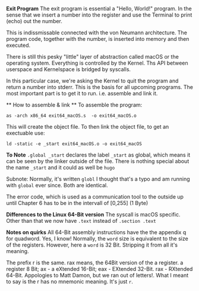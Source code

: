 **Exit Program**
The exit program is essential a "Hello, World!" program. In the sense that
we insert a number into the register and use the Terminal to print (echo)
out the number.

This is indissmissable connected with the von Neumann architecture. The 
program code, together with the number, is inserted into memory and then
executed.

There is still this pesky "little" layer of abstraction called macOS or
the operating system. Everything is controlled by the Kernel. 
Ths API between userspace and Kernelspace is bridged by syscalls.

In this particular case, we're asking the Kernel to quit the program
and return a number into stderr. This is the basis for all upcoming
programs. The most important part is to get it to run. i.e. assemble
and link it.

** How to assemble & link **
To assemble the program:
```
as -arch x86_64 exit64_macOS.s  -o exit64_macOS.o
```
This will create the object file. 
To then link the object file, to get an exectuable use:
```
ld -static -e _start exit64_macOS.o -o exit64_macOS
```

**To Note**
`.global _start` declares the label `_start` as global, which
means it can be seen by the linker outside of the file. There
is nothing special about the name `_start` and it could as
well be `hugo` 

Subnote: Normally, it's written `globl` I thought that's a typo
and am running with `global` ever since. Both are identical.

The error code, which is used as a communication tool to the outside
up until Chapter 6 has to be in the intervall of [0,255] (1 Byte)



**Differences to the Linux 64-Bit version**
The syscall is macOS specific. Other than that we 
now have `.text` instead of `.section .text`

**Notes on quirks**
All 64-Bit assembly instructions have the the appendix 
q for quadword. Yes, I know!
Normally, the `word` size is equivalent to the size of the registers.
However, here a `word` is 32 Bit. Stripping it from all it's meaning.

The prefix r is the same. rax means, the 64Bit version of the a register.
a register 8 Bit;  ax - a eXtended 16-Bit; eax - EXtended 32-Bit.
rax - RXtended 64-Bit. 
Appologies to Matt Damon, but we ran out of letters!.
What I meant to say is the r has no mnemonic meaning. It's just `r`.
